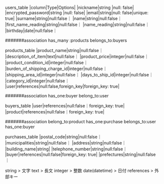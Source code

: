 users_table
|column|Type|Options|
|nickname|string |null: false|
|encrypted_password|string |null: false|
|email|string|null: false|unique: true|
|surname|string|null:false｜
|name|string|null:false｜
|first_name_reading|string|null:false｜
|name_reading|string|null:false｜
|birthday|date|null:false｜

#######association
has_many :products
belongs_to:buyers


products_table
|product_name|string|null:false｜
|description_of_item|text|null:false｜
|product_price|integer|null:false｜
|product_condition_id|integer|null:false｜
|burden_of_shipping_charge_id|integer|null:false｜
|shipping_area_id|integer|null:false｜
|days_to_ship_id|integer|null:false｜
|category_id|integer|null:false｜
|user|references|null:false,foreign_key|foreign_key: true|

#######association
has_one:buyer
belong_to:user

buyers_table
|user|references|null:false｜foreign_key: true|
|product|references|null:false｜foreign_key: true|

#######association
belong_to:product
has_one:purchase
belongs_to:user
has_one:buyer

purchases_table
|postal_code|string|null:false｜
|municipalities|string|null:false｜
|address|string|null:false｜
|building_name|string|
|telephone_number|string|null:false｜
|buyer|references|null:false|foreign_key: true|
|prefectures|string|null:false｜

string  >  文字
text  > 長文
integer > 整数
date(datetime) > 日付
references > 外部キー